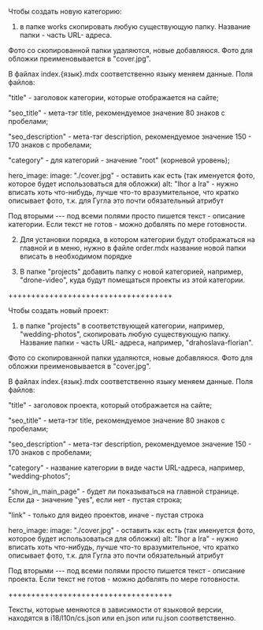Чтобы создать новую категорию: 

1) в папке works скопировать любую существующую папку. Название папки - часть URL- адреса. 

Фото со скопированной папки удаляются, новые добавляюся. Фото для обложки преименовывается в "cover.jpg". 

В файлах index.{язык}.mdx соответственно языку меняем данные. Поля файлов:

"title" - заголовок категории, которые отображается на сайте; 

"seo_title" - мета-тэг title, рекомендуемое значение 80 знаков с пробелами; 

"seo_description" - мета-тэг description, рекомендуемое значение 150 - 170 знаков с пробелами;

"category" - для категорий - значение "root" (корневой уровень);

hero_image:
  image: "./cover.jpg" - оставить как есть (так именуется фото, которое будет использоваться для обложки)
  alt: "Ihor a Ira" - нужно вписать хоть что-нибудь, лучше что-то вразумительное, что кратко описывает фото, т.к. для Гугла это почти обязательный атрибут

Под вторыми --- под всеми полями просто пишется текст - описание категории. Если текст не готов - можно добвлять по мере готовности.


2) Для установки порядка, в котором категории будут отображаться на главной и в меню, нужно в файле order.mdx название новой папки вписать в необходимом порядке 

3) В папке "projects" добавить папку с новой категорией, например, "drone-video", куда будут помещаться проекты из этой категории.

++++++++++++++++++++++++++++++++++++

Чтобы создать новый проект: 

1) в папке "projects" в соответствующей категории, например, "wedding-photos", скопировать любую существующую папку. Название папки - часть URL- адреса, например, "drahoslava-florian". 

Фото со скопированной папки удаляются, новые добавляюся. Фото для обложки преименовывается в "cover.jpg". 

В файлах index.{язык}.mdx соответственно языку меняем данные. Поля файлов:

"title" - заголовок проекта, который отображается на сайте; 

"seo_title" - мета-тэг title, рекомендуемое значение 80 знаков с пробелами; 

"seo_description" - мета-тэг description, рекомендуемое значение 150 - 170 знаков с пробелами;

"category" - название категории в виде части URL-адреса, например, "wedding-photos";

"show_in_main_page" - будет ли показываться на главной странице. Если да - значение "yes", если нет - пустая строка;

"link" - только для видео проектов, иначе - пустая строка

hero_image:
  image: "./cover.jpg" - оставить как есть (так именуется фото, которое будет использоваться для обложки)
  alt: "Ihor a Ira" - нужно вписать хоть что-нибудь, лучше что-то вразумительное, что кратко описывает фото, т.к. для Гугла это почти обязательный атрибут

Под вторыми --- под всеми полями просто пишется текст - описание проекта. Если текст не готов - можно добвлять по мере готовности.


++++++++++++++++++++++++++++++++++++

Тексты, которые меняются в зависимости от языковой версии, находятся в i18/l10n/cs.json или en.json или ru.json соответственно.
